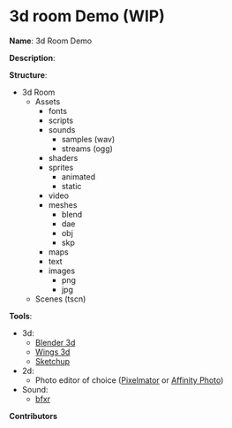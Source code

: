 # 3d room Demo (WIP)
**Name**: 3d Room Demo

**Description**:

**Structure**:

- 3d Room
	- Assets
		- fonts
		- scripts
		- sounds
			- samples (wav)
			- streams (ogg)
		- shaders
		- sprites
			- animated
			- static
		- video
		- meshes
			- blend
			- dae
			- obj
			- skp
		- maps
		- text
		- images
			- png
			- jpg
	- Scenes (tscn)

**Tools**:

- 3d:
	- [Blender 3d](https://www.blender.org)
	- [Wings 3d](http://www.wings3d.com)
	- [Sketchup](http://www.sketchup.com)
- 2d:
	- Photo editor of choice ([Pixelmator](http://www.pixelmator.com/mac/) or [Affinity Photo](https://affinity.serif.com/en-gb/photo/))
- Sound:
	- [bfxr](http://www.bfxr.net) 	
		
**Contributors**
